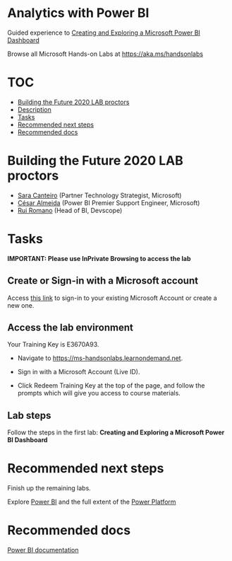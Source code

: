 # Analytics with Power BI

Guided experience to [Creating and Exploring a Microsoft Power BI Dashboard](https://www.microsoft.com/handsonlabs/selfpacedlabs/details/SQ00150)

Browse all Microsoft Hands-on Labs at <https://aka.ms/handsonlabs>

# TOC

* [Building the Future 2020 LAB proctors](#building-the-future-2020-lab-proctors)
* [Description](#description)
* [Tasks](#tasks)
* [Recommended next steps](#recommended-next-steps)
* [Recommended docs](#recommended-docs)

# Building the Future 2020 LAB proctors

* [Sara Canteiro](https://www.linkedin.com/in/saracanteiro/) (Partner Technology Strategist, Microsoft)
* [César Almeida](https://www.linkedin.com/in/ceseida/) (Power BI Premier Support Engineer, Microsoft)
* [Rui Romano](https://www.linkedin.com/in/ruiromano) (Head of BI, Devscope)

# Tasks

**IMPORTANT: Please use InPrivate Browsing to access the lab**

## Create or Sign-in with a Microsoft account

Access [this link](https://account.microsoft.com/account) to sign-in to your existing Microsoft Account or create a new one.

## Access the lab environment

Your Training Key is E3670A93.

* Navigate to https://ms-handsonlabs.learnondemand.net.

* Sign in with a Microsoft Account (Live ID).  

* Click Redeem Training Key at the top of the page, and follow the prompts which will give you access to course materials.

## Lab steps

Follow the steps in the first lab: **Creating and Exploring a Microsoft Power BI Dashboard** 

# Recommended next steps

Finish up the remaining labs.

Explore [Power BI](https://powerbi.microsoft.com/) and the full extent of the [Power Platform](https://powerplatform.microsoft.com/)

# Recommended docs

[Power BI documentation](https://docs.microsoft.com/power-bi/)
